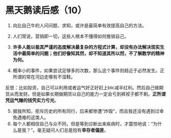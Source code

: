 # 黑天鹅读后感（10）

1. 向比自己牛的人问问题、求知，或许是最简单有效提高自己的方法。

2. 人们常说，营销即一切，这些人根本不懂得如何推销自己。

3. **许多人能以极其严谨的态度解决最复杂的方程式计算，却没有办法解决现实生活中最简单的问题；他们好像知其然，却不知道其所以然，不了解数学的精神为何。**

4. 概率小的事件，如果尝试足够多的次数，那么这个事件则趋近于必然发生。正所谓的常在河边走哪有不湿鞋。

反思：比如投资，自己可以利用或者运气好正好赶上btc减半红利。然后自己做期货从而发财。但是如果长期做期货以自己的能力一定会亏到裤衩子都不剩。**正所谓凭运气赚的钱凭实力亏光**。

5. 据我所知，拒斥历史的所有同行，后来都惨遭“炸毁”，而且我还没有遇到过幸免遇难的这类人。
6. 每个人都相信自己与众不同，但是等到诊断出来疾病时，才震惊地说：“为什么是我？”。毫无疑问人们总是抱有**幸存者偏差**。

